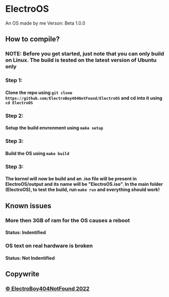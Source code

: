 # ElectroOS
An OS made by me
Verson: Beta 1.0.0

## How to compile?

### NOTE: Before you get started, just note that you can only build on Linux. The build is tested on the latest version of Ubuntu only

### Step 1:
#### Clone the repo using ``git clone https://github.com/ElectroBoy404NotFound/ElectroOS`` and cd into it using ``cd ElectroOS``
### Step 2:
#### Setup the build envronment using ``make setup``
### Step 3:
#### Build the OS using ``make build``
### Step 3:
#### The kernel will now be build and an .iso file will be present in ElectroOS/output and its name will be "ElectroOS.iso". In the main folder (ElectroOS), to test the build, run ``make run`` and everything should work!

## Known issues
### More then 3GB of ram for the OS causes a reboot 
#### Status: Indentified
### OS text on real hardware is broken
#### Status: Not Indentified

## Copywrite
### <a href="https://github.com/ElectroBoy404NotFound/ElectroOSOS"> © ElectroBoy404NotFound 2022 <a>
